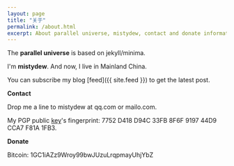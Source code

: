 ```yaml
---
layout: page
title: "关于"
permalink: /about.html
excerpt: About parallel universe, mistydew, contact and donate information.
---
```

The **parallel universe** is based on jekyll/minima.

I'm **mistydew**. And now, I live in Mainland China.

You can subscribe my blog [feed]({{ site.feed }}) to get the latest post.

**Contact**

Drop me a line to mistydew at qq.com or mailo.com.

My PGP public [key](/public_key.asc)'s fingerprint:
7752 D418 D94C 33FB 8F6F 9197 44D9 CCA7 F81A 1FB3.

**Donate**

Bitcoin: 1GC1iAZz9Wroy99bwJUzuLrqpmayUhjYbZ
